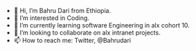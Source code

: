 - 👋 Hi, I’m Bahru Dari from Ethiopia.
- 👀 I’m interested in Coding.
- 🌱 I’m currently learning software Engineering in alx cohort 10.
- 💞️ I’m looking to collaborate on alx intranet projects.
- 📫 How to reach me: Twitter, @Bahrudari

<!---
BahruDa/BahruDa is a ✨ special ✨ repository because its `README.md` (this file) appears on your GitHub profile.
You can click the Preview link to take a look at your changes.
--->
